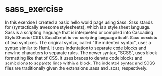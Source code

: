 # sass_exercise

In this exercise I created a basic hello world page using Sass. Sass stands for (syntactically awesome stylesheets), which is a style sheet language.
Sass is a scripting language that is interpreted or compiled into Cascading Style Sheets (CSS). SassScript is the scripting language itself. Sass consists of two syntaxes.
The original syntax, called "the indented syntax", uses a syntax similar to Haml. It uses indentation to separate code blocks and newline characters to separate rules. 
The newer syntax, "SCSS", uses block formatting like that of CSS. It uses braces to denote code blocks and semicolons to separate lines within a block. 
The indented syntax and SCSS files are traditionally given the extensions .sass and .scss, respectively.

